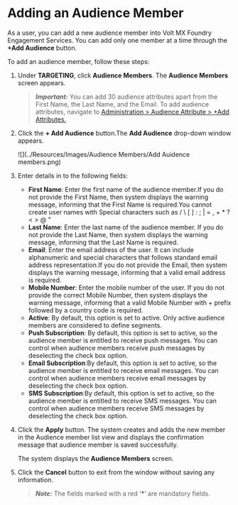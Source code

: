                              

Adding an Audience Member
=========================

As a user, you can add a new audience member into Volt MX Foundry Engagement Services. You can add only one member at a time through the **+Add Audience** button.

To add an audience member, follow these steps:

1.  Under **TARGETING**, click **Audience Members**. The **Audience Members** screen appears.
    
    > **_Important:_** You can add 30 audience attributes apart from the First Name, the Last Name, and the Email. To add audience attributes, navigate to [Administration > Audience Attribute > +Add Attributes.](../Administration/Audience_Attribute_tab.md)
    
2.  Click the **\+ Add Audience** button.The ****Add Audience**** drop-down window appears.
    
    ![](../Resources/Images/Audience Members/Add Auidence members.png)  
    
3.  Enter details in to the following fields:
    *   **First Name**: Enter the first name of the audience member.If you do not provide the First Name, then system displays the warning message, informing that the First Name is required.You cannot create user names with Special characters such as / \\ \[ \] : ; | = , + \* ? < > @ "
    *   **Last Name**: Enter the last name of the audience member. If you do not provide the Last Name, then system displays the warning message, informing that the Last Name is required.
    *   **Email**: Enter the email address of the user. It can include alphanumeric and special characters that follows standard email address representation.If you do not provide the Email, then system displays the warning message, informing that a valid email address is required.
    *   **Mobile Number**: Enter the mobile number of the user. If you do not provide the correct Mobile Number, then system displays the warning message, informing that a valid Mobile Number with + prefix followed by a country code is required.
    *   **Active**: By default, this option is set to active. Only active audience members are considered to define segments.
    *   **Push Subscription**: By default, this option is set to active, so the audience member is entitled to receive push messages. You can control when audience members receive push messages by deselecting the check box option.
    *   **Email Subscription**:By default, this option is set to active, so the audience member is entitled to receive email messages. You can control when audience members receive email messages by deselecting the check box option.
    *   **SMS Subscription**:By default, this option is set to active, so the audience member is entitled to receive SMS messages. You can control when audience members receive SMS messages by deselecting the check box option.
4.  Click the **Apply** button. The system creates and adds the new member in the Audience member list view and displays the confirmation message that audience member is saved successfully.
    
    The system displays the **Audience Members** screen.
    
5.  Click the **Cancel** button to exit from the window without saving any information.
    
    > **_Note:_** The fields marked with a red ‘**\***’ are mandatory fields.
